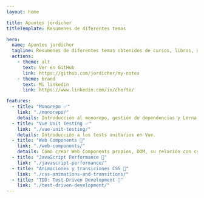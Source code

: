 ```yaml
---
layout: home

title: Apuntes jordicher
titleTemplate: Resumenes de diferentes temas

hero:
  name: Apuntes jordicher
  tagline: Resumenes de diferentes temas obtenidos de cursos, libros, documentación...
  actions:
    - theme: alt
      text: Ver en GitHub
      link: https://github.com/jordicher/my-notes
    - theme: brand
      text: Mi linkedin
      link: https://www.linkedin.com/in/cherto/

features:
  - title: "Monorepo ✅"
    link: "./monorepo/"
    details: Introducción al monorepo, gestión de dependencias y Lerna.
  - title: "Vue Unit Testing ✅"
    link: "./vue-unit-testing/"
    details: Introducción a los tests unitarios en Vue.
  - title: "Web Components 🚧"
    link: "./web-components/"
    details: Como crear Web Components propios, DOM, su relación con css y js y múltiples ejemplos.
  - title: "JavaScript Performance 🚧"
    link: "./javascript-performance/"
  - title: "Animaciones y transiciones CSS 🚧"
    link: "./css-animations-and-transitions/"
  - title: "TDD: Test-Driven Development 🚧"
    link: "./test-driven-development/"
---
```

